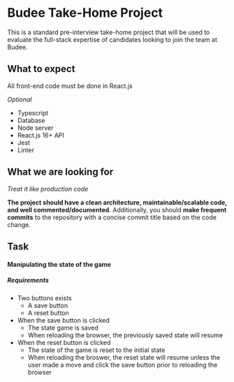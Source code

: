 # Budee Take-Home Project

This is a standard pre-interview take-home project that will be used to evaluate the full-stack expertise of candidates looking to join the team at Budee.


## What to expect
All front-end code must be done in React.js

*Optional*
- Typescript
- Database
- Node server
- React.js 16+ API
- Jest
- Linter

## What we are looking for
*Treat it like production code*

**The project should have a clean architecture, maintainable/scalable code, and well commented/documented**.  Additionally, you should **make frequent commits** to the repository with a concise commit title based on the code change.

## Task
#### Manipulating the state of the game

##### Requirements
- Two buttons exists
  - A save button
  - A reset button
- When the save button is clicked
  - The state game is saved
  - When reloading the browser, the previously saved state will resume
- When the reset button is clicked
  - The state of the game is reset to the initial state
  - When reloading the broswer, the reset state will resume unless the user made a move and click the save button prior to reloading the browser


